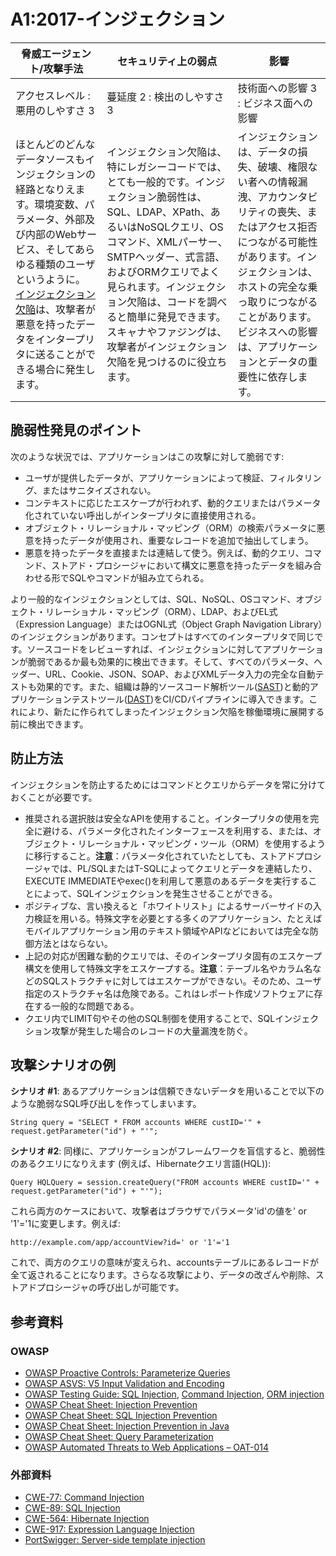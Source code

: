 # A1:2017-インジェクション

| 脅威エージェント/攻撃手法 | セキュリティ上の弱点           | 影響               |
| -- | -- | -- |
| アクセスレベル : 悪用のしやすさ 3 | 蔓延度 2 : 検出のしやすさ 3 | 技術面への影響 3 : ビジネス面への影響 |
| ほとんどのどんなデータソースもインジェクションの経路となりえます。環境変数、パラメータ、外部及び内部のWebサービス、そしてあらゆる種類のユーザというように。 [インジェクション欠陥](https://www.owasp.org/index.php/Injection_Flaws)は、攻撃者が悪意を持ったデータをインタープリタに送ることができる場合に発生します。 | インジェクション欠陥は、特にレガシーコードでは、とても一般的です。インジェクション脆弱性は、SQL、LDAP、XPath、あるいはNoSQLクエリ、OSコマンド、XMLパーサー、SMTPヘッダー、式言語、およびORMクエリでよく見られます。インジェクション欠陥は、コードを調べると簡単に発見できます。スキャナやファジングは、攻撃者がインジェクション欠陥を見つけるのに役立ちます。 |インジェクションは、データの損失、破壊、権限ない者への情報漏洩、アカウンタビリティの喪失、またはアクセス拒否につながる可能性があります。インジェクションは、ホストの完全な乗っ取りにつながることがあります。ビジネスへの影響は、アプリケーションとデータの重要性に依存します。|


## 脆弱性発見のポイント

次のような状況では、アプリケーションはこの攻撃に対して脆弱です:

* ユーザが提供したデータが、アプリケーションによって検証、フィルタリング、またはサニタイズされない。
* コンテキストに応じたエスケープが行われず、動的クエリまたはパラメータ化されていない呼出しがインタープリタに直接使用される。
* オブジェクト・リレーショナル・マッピング（ORM）の検索パラメータに悪意を持ったデータが使用され、重要なレコードを追加で抽出してしまう。
* 悪意を持ったデータを直接または連結して使う。例えば、動的クエリ、コマンド、ストアド・プロシージャにおいて構文に悪意を持ったデータを組み合わせる形でSQLやコマンドが組み立てられる。

より一般的なインジェクションとしては、SQL、NoSQL、OSコマンド、オブジェクト・リレーショナル・マッピング（ORM）、LDAP、およびEL式（Expression Language）またはOGNL式（Object Graph Navigation Library）のインジェクションがあります。コンセプトはすべてのインタープリタで同じです。ソースコードをレビューすれば、インジェクションに対してアプリケーションが脆弱であるか最も効果的に検出できます。そして、すべてのパラメータ、ヘッダー、URL、Cookie、JSON、SOAP、およびXMLデータ入力の完全な自動テストも効果的です。また、組織は静的ソースコード解析ツール([SAST](https://www.owasp.org/index.php/Source_Code_Analysis_Tools))と動的アプリケーションテストツール([DAST](https://www.owasp.org/index.php/Category:Vulnerability_Scanning_Tools))をCI/CDパイプラインに導入できます。これにより、新たに作られてしまったインジェクション欠陥を稼働環境に展開する前に検出できます。

## 防止方法

インジェクションを防止するためにはコマンドとクエリからデータを常に分けておくことが必要です。

* 推奨される選択肢は安全なAPIを使用すること。インタープリタの使用を完全に避ける、パラメータ化されたインターフェースを利用する、または、オブジェクト・リレーショナル・マッピング・ツール（ORM）を使用するように移行すること。**注意**：パラメータ化されていたとしても、ストアドプロシージャでは、PL/SQLまたはT-SQLによってクエリとデータを連結したり、EXECUTE IMMEDIATEやexec()を利用して悪意のあるデータを実行することによって、SQLインジェクションを発生させることができる。
* ポジティブな、言い換えると「ホワイトリスト」によるサーバーサイドの入力検証を用いる。特殊文字を必要とする多くのアプリケーション、たとえばモバイルアプリケーション用のテキスト領域やAPIなどにおいては完全な防御方法とはならない。
* 上記の対応が困難な動的クエリでは、そのインタープリタ固有のエスケープ構文を使用して特殊文字をエスケープする。**注意**：テーブル名やカラム名などのSQLストラクチャに対してはエスケープができない。そのため、ユーザ指定のストラクチャ名は危険である。これはレポート作成ソフトウェアに存在する一般的な問題である。
* クエリ内でLIMIT句やその他のSQL制御を使用することで、SQLインジェクション攻撃が発生した場合のレコードの大量漏洩を防ぐ。

## 攻撃シナリオの例

**シナリオ #1**: あるアプリケーションは信頼できないデータを用いることで以下のような脆弱なSQL呼び出しを作ってしまいます。

`String query = "SELECT * FROM accounts WHERE custID='" + request.getParameter("id") + "'";`

**シナリオ #2**: 同様に、アプリケーションがフレームワークを盲信すると、脆弱性のあるクエリになりえます (例えば、Hibernateクエリ言語(HQL)):

`Query HQLQuery = session.createQuery("FROM accounts WHERE custID='" + request.getParameter("id") + "'");`

これら両方のケースにおいて、攻撃者はブラウザでパラメータ'id'の値を' or '1'='1に変更します。例えば:

`http://example.com/app/accountView?id=' or '1'='1`

これで、両方のクエリの意味が変えられ、accountsテーブルにあるレコードが全て返されることになります。さらなる攻撃により、データの改ざんや削除、ストアドプロシージャの呼び出しが可能です。

## 参考資料

### OWASP

* [OWASP Proactive Controls: Parameterize Queries](https://www.owasp.org/index.php/OWASP_Proactive_Controls#2:_Parameterize_Queries)
* [OWASP ASVS: V5 Input Validation and Encoding](https://www.owasp.org/index.php/ASVS_V5_Input_validation_and_output_encoding)
* [OWASP Testing Guide: SQL Injection](https://www.owasp.org/index.php/Testing_for_SQL_Injection_(OTG-INPVAL-005)), [Command Injection](https://www.owasp.org/index.php/Testing_for_Command_Injection_(OTG-INPVAL-013)), [ORM injection](https://www.owasp.org/index.php/Testing_for_ORM_Injection_(OTG-INPVAL-007))
* [OWASP Cheat Sheet: Injection Prevention](https://www.owasp.org/index.php/Injection_Prevention_Cheat_Sheet)
* [OWASP Cheat Sheet: SQL Injection Prevention](https://www.owasp.org/index.php/SQL_Injection_Prevention_Cheat_Sheet)
* [OWASP Cheat Sheet: Injection Prevention in Java](https://www.owasp.org/index.php/Injection_Prevention_Cheat_Sheet_in_Java)
* [OWASP Cheat Sheet: Query Parameterization](https://www.owasp.org/index.php/Query_Parameterization_Cheat_Sheet)
* [OWASP Automated Threats to Web Applications – OAT-014](https://www.owasp.org/index.php/OWASP_Automated_Threats_to_Web_Applications)

### 外部資料

* [CWE-77: Command Injection](https://cwe.mitre.org/data/definitions/77.html)
* [CWE-89: SQL Injection](https://cwe.mitre.org/data/definitions/89.html)
* [CWE-564: Hibernate Injection](https://cwe.mitre.org/data/definitions/564.html)
* [CWE-917: Expression Language Injection](https://cwe.mitre.org/data/definitions/917.html)
* [PortSwigger: Server-side template injection](https://portswigger.net/kb/issues/00101080_serversidetemplateinjection)
